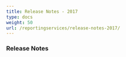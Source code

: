 ```yaml
---
title: Release Notes - 2017
type: docs
weight: 50
url: /reportingservices/release-notes-2017/
---
```


### **Release Notes**
